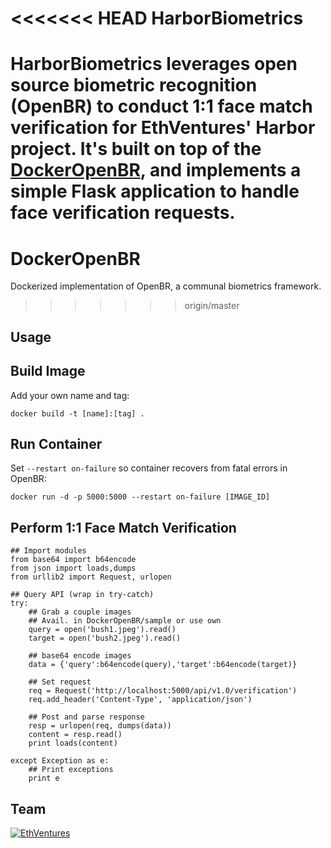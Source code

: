 <<<<<<< HEAD
HarborBiometrics
================
HarborBiometrics leverages open source biometric recognition (OpenBR) to conduct 1:1 face match verification for EthVentures' Harbor project. It's built on top of the [DockerOpenBR](https://github.com/EthVentures/DockerOpenBR), and implements a simple Flask application to handle face verification requests.
=======
DockerOpenBR
============
Dockerized implementation of OpenBR, a communal biometrics framework.
>>>>>>> origin/master

Usage
-----
## Build Image
Add your own name and tag:
```
docker build -t [name]:[tag] .
```
## Run Container
Set ```--restart on-failure``` so container recovers from fatal errors in OpenBR:
```
docker run -d -p 5000:5000 --restart on-failure [IMAGE_ID]
```
## Perform 1:1 Face Match Verification
```
## Import modules
from base64 import b64encode
from json import loads,dumps
from urllib2 import Request, urlopen

## Query API (wrap in try-catch)
try:
    ## Grab a couple images
    ## Avail. in DockerOpenBR/sample or use own
    query = open('bush1.jpeg').read()
    target = open('bush2.jpeg').read()

    ## base64 encode images
    data = {'query':b64encode(query),'target':b64encode(target)}

    ## Set request
    req = Request('http://localhost:5000/api/v1.0/verification')
    req.add_header('Content-Type', 'application/json')

    ## Post and parse response
    resp = urlopen(req, dumps(data))
    content = resp.read()
    print loads(content)

except Exception as e:
    ## Print exceptions
    print e
```

Team
----

[![EthVentures](https://github.com/EthVentures/CryptoTracker/raw/master/resources/img/ethventures-logo.png)](https://ethventures.io)
